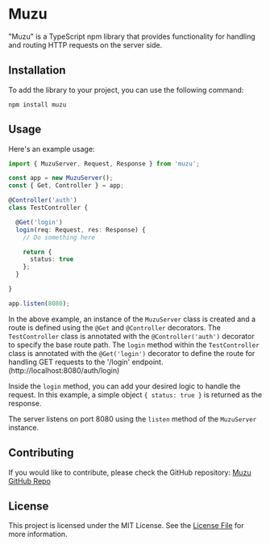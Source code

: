 # Muzu

"Muzu" is a TypeScript npm library that provides functionality for handling and routing HTTP requests on the server side.

## Installation

To add the library to your project, you can use the following command:

```shell
npm install muzu
```

## Usage

Here's an example usage:

```typescript
import { MuzuServer, Request, Response } from 'muzu';

const app = new MuzuServer();
const { Get, Controller } = app;

@Controller('auth')
class TestController {

  @Get('login')
  login(req: Request, res: Response) {
    // Do something here

    return {
      status: true
    };
  }

}

app.listen(8080);
```

In the above example, an instance of the `MuzuServer` class is created and a route is defined using the `@Get` and `@Controller` decorators. The `TestController` class is annotated with the `@Controller('auth')` decorator to specify the base route path. The `login` method within the `TestController` class is annotated with the `@Get('login')` decorator to define the route for handling GET requests to the '/login' endpoint. (http://localhost:8080/auth/login)

Inside the `login` method, you can add your desired logic to handle the request. In this example, a simple object `{ status: true }` is returned as the response.

The server listens on port 8080 using the `listen` method of the `MuzuServer` instance.

## Contributing

If you would like to contribute, please check the GitHub repository: [Muzu GitHub Repo](https://github.com/yldrmzffr/muzu)

## License

This project is licensed under the MIT License. See the [License File](LICENSE) for more information.

